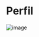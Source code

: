 # Perfil
![image](https://user-images.githubusercontent.com/48354097/99121252-2badf200-25f4-11eb-85fa-7bb90a330ce7.png)
